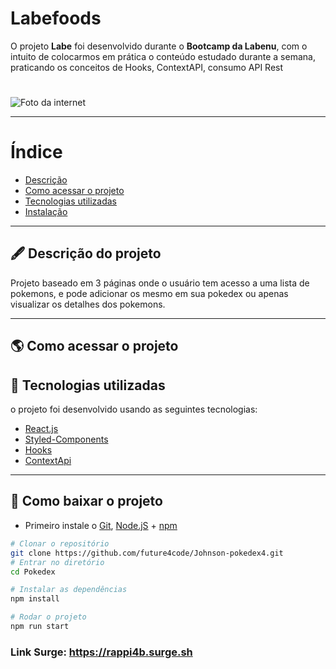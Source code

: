 
# Labefoods

O projeto **Labe** foi desenvolvido durante o **Bootcamp da Labenu**, com o intuito de colocarmos em prática o conteúdo estudado durante a semana, praticando os conceitos de Hooks, ContextAPI, consumo API Rest

<h1 align="center">

</h1>

<img align="center" src="https://encrypted-tbn0.gstatic.com/images?q=tbn:ANd9GcQ6MugQqxfbk8n8mUDxO3OiceVPbk9zerUp_Q&usqp=CAU" alt="Foto da internet"/>

---

# Índice

- [Descrição](#-descrição-do-projeto)
- [Como acessar o projeto](#-como-acessar-o-projeto)
- [Tecnologias utilizadas](#-tecnologias-utilizadas)
- [Instalação](#-como-baixar-o-projeto)

---

## 🖋 Descrição do projeto

Projeto baseado em 3 páginas onde o usuário tem acesso a uma lista de pokemons, e pode adicionar os mesmo em sua pokedex ou apenas visualizar os detalhes dos pokemons.

---

## 🌎 Como acessar o projeto



## 🚀 Tecnologias utilizadas

o projeto foi desenvolvido usando as seguintes tecnologias:

- [React.js](https://pt-br.reactjs.org/docs/getting-started.html)
- [Styled-Components](https://styled-components.com/docs)
- [Hooks](https://pt-br.reactjs.org/docs/hooks-intro.html)
- [ContextApi](https://pt-br.reactjs.org/docs/hooks-reference.html#usecontext)
---

## 💾 Como baixar o projeto

- Primeiro instale o [Git](https://git-scm.com/), [Node.jS](https://nodejs.org/pt-br/download/) + [npm](https://www.npmjs.com/get-npm)
```bash
# Clonar o repositório
git clone https://github.com/future4code/Johnson-pokedex4.git
# Entrar no diretório
cd Pokedex

# Instalar as dependências
npm install

# Rodar o projeto
npm run start
```



### Link Surge: https://rappi4b.surge.sh
